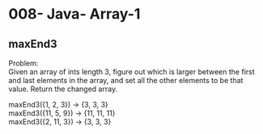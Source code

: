 008- Java- Array-1
==================


maxEnd3
----------



Problem:  
Given an array of ints length 3, figure out which is larger between the first and last elements in the array, and set all the other elements to be that value. Return the changed array. 
>
maxEnd3({1, 2, 3}) → {3, 3, 3}  
maxEnd3({11, 5, 9}) → {11, 11, 11}  
maxEnd3({2, 11, 3}) → {3, 3, 3}  